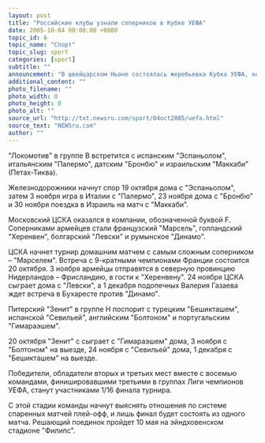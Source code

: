 ```yaml
---
layout: post
title: "Российские клубы узнали соперников в Кубке УЕФА"
date: 2005-10-04 00:00:00 +0000
topic_id: 6
topic_name: "Спорт"
topic_slug: sport
categories: [sport]
subtitle: ""
announcement: "В швейцарском Ньоне состоялась жеребьевка Кубка УЕФА, которая определила конкурентов столичного \"Локомотива\", московского ЦСКА и питерского \"Зенита\" на групповой стадии розыгрыша."
additional_content: ""
photo_filename: ""
photo_width: 0
photo_height: 0
photo_alt: ""
source_url: "http://txt.newsru.com/sport/04oct2005/uefa.html"
source_text: "NEWSru.com"
author: ""
---
```

"Локомотив" в группе В встретится с испанским "Эспаньолом", итальянским "Палермо", датским "Бронбю" и израильским "Маккаби" (Петах-Тиква).

Железнодорожники начнут спор 19 октября дома с "Эспаньолом", затем 3 ноября игра в Италии с "Палермо", 23 ноября дома с "Бронбю" и 30 ноября поездка в Израиль на матч с "Маккаби".

Московский ЦСКА оказался в компании, обозначенной буквой F. Соперниками армейцев стали французский "Марсель", голландский "Херенвен", болгарский "Левски" и румынское "Динамо".

ЦСКА начнет турнир домашним матчем с самым сложным соперником – "Марселем". Встреча с 9-кратными чемпионами Франции состоится 20 октября. 3 ноября армейцы отправятся в северную провинцию Нидерландов – Фрисландию, в гости к "Херенвену". 24 ноября ЦСКА сыграет дома с "Левски", а 1 декабря подопечных Валерия Газаева ждет встреча в Бухаресте против "Динамо".

Питерский "Зенит" в группе Н поспорит с турецким "Бешикташем", испанской "Севильей", английским "Болтоном" и португальским "Гимараэшем".

20 октября "Зенит" с сыграет с "Гимараэшем" дома, 3 ноября с "Болтоном" на выезде, 24 ноября с "Севильей" дома, 1 декабря с "Бешикташем" на выезде.

Победители, обладатели вторых и третьих мест вместе с восемью командами, финишировавшими третьими в группах Лиги чемпионов УЕФА, станут участниками 1/16 финала турнира.

С этой стадии команды начнут выяснять отношения по системе спаренных матчей плей-офф, и лишь финал будет состоять из одного матча. Решающий поединок пройдет 10 мая на эйндховенском стадионе "Филипс".
